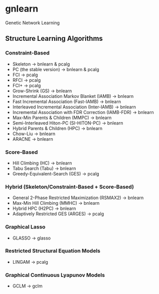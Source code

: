 # gnlearn
Genetic Network Learning

## Structure Learning Algorithms

### Constraint-Based
* Skeleton -> bnlearn & pcalg
* PC (the stable version) -> bnlearn & pcalg
* FCI -> pcalg
* RFCI -> pcalg
* FCI+ -> pcalg
* Grow-Shrink (GS) -> bnlearn
* Incremental Association Markov Blanket (IAMB) -> bnlearn
* Fast Incremental Association (Fast-IAMB) -> bnlearn
* Interleaved Incremental Association (Inter-IAMB) -> bnlearn
* Incremental Association with FDR Correction (IAMB-FDR) -> bnlearn
* Max-Min Parents & Children (MMPC) -> bnlearn
* Semi-Interleaved Hiton-PC (SI-HITON-PC) -> bnlearn
* Hybrid Parents & Children (HPC) -> bnlearn
* Chow-Liu -> bnlearn
* ARACNE -> bnlearn

### Score-Based
* Hill Climbing (HC) -> bnlearn
* Tabu Search (Tabu) -> bnlearn
* Greedy-Equivalent-Search (GES) -> pcalg

### Hybrid (Skeleton/Constraint-Based + Score-Based)
* General 2-Phase Restricted Maximization (RSMAX2) -> bnlearn
* Max-Min Hill Climbing (MMHC) -> bnlearn
* Hybrid HPC (H2PC) -> bnlearn
* Adaptively Restricted GES (ARGES) -> pcalg

### Graphical Lasso
* GLASSO -> glasso

### Restricted Structural Equation Models
* LINGAM -> pcalg

### Graphical Continuous Lyapunov Models
* GCLM -> gclm
